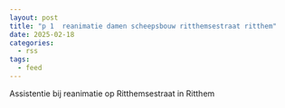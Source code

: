 ```yaml
---
layout: post
title: "p 1  reanimatie damen scheepsbouw ritthemsestraat ritthem"
date: 2025-02-18
categories: 
  - rss
tags: 
  - feed
---
```


Assistentie bij reanimatie op Ritthemsestraat in Ritthem
